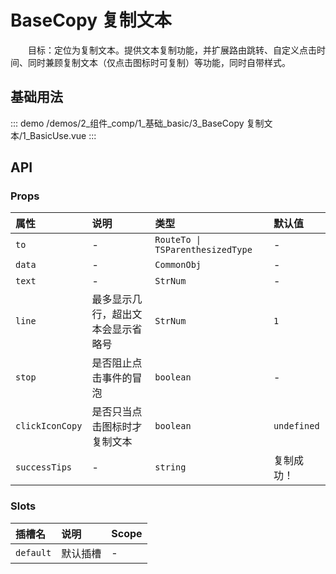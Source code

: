 # BaseCopy 复制文本

&emsp;&emsp;目标：定位为复制文本。提供文本复制功能，并扩展路由跳转、自定义点击时间、同时兼顾复制文本（仅点击图标时可复制）等功能，同时自带样式。
## 基础用法



::: demo 
/demos/2_组件_comp/1_基础_basic/3_BaseCopy 复制文本/1_BasicUse.vue
:::


## API 

### Props

|属性|说明|类型|默认值|
|:---|:---|:---|:---|
|`to`|-|`RouteTo \| TSParenthesizedType`|-|
|`data`|-|`CommonObj`|-|
|`text`|-|`StrNum`|-|
|`line`|最多显示几行，超出文本会显示省略号|`StrNum`|`1`|
|`stop`|是否阻止点击事件的冒泡|`boolean`|-|
|`clickIconCopy`|是否只当点击图标时才复制文本|`boolean`|`undefined`|
|`successTips`|-|`string`|复制成功！|

### Slots

|插槽名|说明|Scope|
|:---|:---|:---|
|`default`|默认插槽|-|
